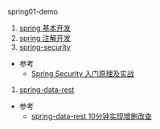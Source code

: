 spring01-demo
1. [spring 基本开发](spring-basic/)
1. [spring 注解开发](spring-annotation/)
1. [spring-security](spring-security)
  * 参考
    - [Spring Security 入门原理及实战](https://www.cnblogs.com/demingblog/p/10874753.html)
1. [spring-data-rest](spring-data-rest)
  * 参考
    - [spring-data-rest 10分钟实现增删改查](https://www.cnblogs.com/demingblog/p/10599134.html)
